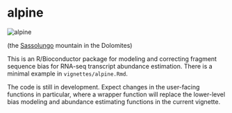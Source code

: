 # alpine

![alpine](http://mike-love.net/img/alpine.jpg)

(the [Sassolungo](https://en.wikipedia.org/wiki/Langkofel) mountain in the Dolomites)

This is an R/Bioconductor package for modeling and correcting fragment
sequence bias for RNA-seq transcript abundance estimation. There is a
minimal example in `vignettes/alpine.Rmd`.

The code is still in development. Expect changes in the user-facing 
functions in particular, where a wrapper function will replace the 
lower-level bias modeling and abundance estimating functions in the 
current vignette.

